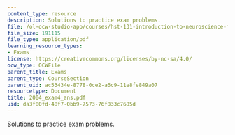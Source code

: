 ```yaml
---
content_type: resource
description: Solutions to practice exam problems.
file: /ol-ocw-studio-app/courses/hst-131-introduction-to-neuroscience-fall-2005/da3f80fd48f70bb9757376f833c7685d_2004_exam4_ans.pdf
file_size: 191115
file_type: application/pdf
learning_resource_types:
- Exams
license: https://creativecommons.org/licenses/by-nc-sa/4.0/
ocw_type: OCWFile
parent_title: Exams
parent_type: CourseSection
parent_uid: ac53434e-8778-0ce2-a6c9-11e8fe849a07
resourcetype: Document
title: 2004_exam4_ans.pdf
uid: da3f80fd-48f7-0bb9-7573-76f833c7685d
---
```

Solutions to practice exam problems.